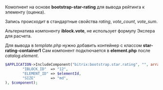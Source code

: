 Комопнент на основе **bootstrap-star-rating** для вывода рейтинга к элементу (оценка).

Запись происходит в стандартные свойства *rating*, *vote_count*, *vote_sum*.

Альтернатива компоненту **iblock.vote**, не использует формулу Экслера для расчета.

Для вывода в *template.php* нужно добавить контейнер с классом **star-rating-container1**
Сам компонент подключается в **element.php** после *catalog.element*.

```php
$APPLICATION->IncludeComponent("bitrix:bootstrap.star.rating", "", array(
        "IBLOCK_ID"  => "12",
        "ELEMENT_ID" => $elementId,
        "SIZE"       => "md",
), $component);
```
